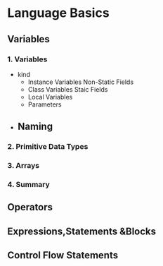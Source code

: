 # Language Basics
## Variables
### 1. Variables
- kind
    - Instance Variables Non-Static Fields
    - Class Variables Staic Fields
    - Local Variables
    - Parameters
- Naming 
    - 
### 2. Primitive Data Types
### 3. Arrays
### 4. Summary
## Operators
## Expressions,Statements &Blocks
## Control Flow Statements
